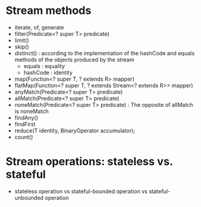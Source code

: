 # Stream methods
- iterate, of, generate
- filter(Predicate<? super T> predicate) 
- limit()
- skip()
- distinct() : according to the implementation of the hashCode and equals methods of the objects produced by the stream
    - equals  : equality
    - hashCode  : identity
- map(Function<? super T, ? extends R> mapper)
- flatMap(Function<? super T, ? extends Stream<? extends R>> mapper)
- anyMatch(Predicate<? super T> predicate)
- allMatch(Predicate<? super T> predicate)
- noneMatch(Predicate<? super T> predicate) : The opposite of allMatch is noneMatch
- findAny()
- findFirst
- reduce(T identity, BinaryOperator<T> accumulator);
- count()

# Stream operations: stateless vs. stateful
- stateless operation vs stateful-bounded operation vs stateful-unbounded operation

 

